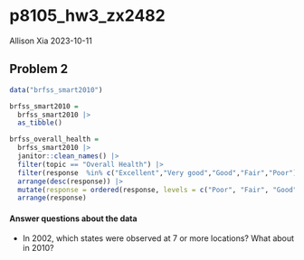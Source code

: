 p8105_hw3_zx2482
================
Allison Xia
2023-10-11

## Problem 2

``` r
data("brfss_smart2010") 

brfss_smart2010 = 
  brfss_smart2010 |> 
  as_tibble()
```

``` r
brfss_overall_health =
  brfss_smart2010 |> 
  janitor::clean_names() |> 
  filter(topic == "Overall Health") |> 
  filter(response  %in% c("Excellent","Very good","Good","Fair","Poor")) |> 
  arrange(desc(response)) |> 
  mutate(response = ordered(response, levels = c("Poor", "Fair", "Good","Very good","Excellent"))) |> 
  arrange(response) 
```

#### Answer questions about the data

- In 2002, which states were observed at 7 or more locations? What about
  in 2010?

